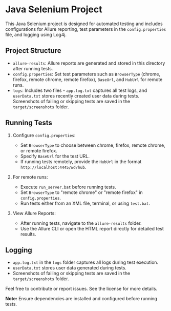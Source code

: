# Java Selenium Project

This Java Selenium project is designed for automated testing and includes configurations for Allure reporting, test parameters in the `config.properties` file, and logging using Log4j.

## Project Structure

- `allure-results`: Allure reports are generated and stored in this directory after running tests.
- `config.properties`: Set test parameters such as `BrowserType` (chrome, firefox, remote chrome, remote firefox), `BaseUrl`, and `HubUrl` for remote runs.
- `logs`: Includes two files - `app.log.txt` captures all test logs, and `userData.txt` stores recently created user data during tests. Screenshots of failing or skipping tests are saved in the `target/screenshots` folder.

## Running Tests

1. Configure `config.properties`:
    - Set `BrowserType` to choose between chrome, firefox, remote chrome, or remote firefox.
    - Specify `BaseUrl` for the test URL.
    - If running tests remotely, provide the `HubUrl` in the format `http://localhost:4445/wd/hub`.

2. For remote runs:
    - Execute `run_server.bat` before running tests.
    - Set `BrowserType` to "remote chrome" or "remote firefox" in `config.properties`.
    - Run tests either from an XML file, terminal, or using `test.bat`.

3. View Allure Reports:
    - After running tests, navigate to the `allure-results` folder.
    - Use the Allure CLI or open the HTML report directly for detailed test results.

## Logging

- `app.log.txt` in the `logs` folder captures all logs during test execution.
- `userData.txt` stores user data generated during tests.
- Screenshots of failing or skipping tests are saved in the `target/screenshots` folder.

Feel free to contribute or report issues. See the license for more details.

**Note:** Ensure dependencies are installed and configured before running tests.